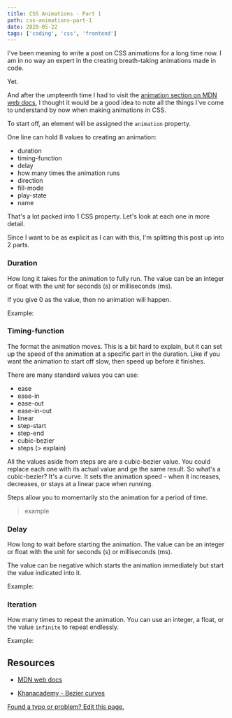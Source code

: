 ```yaml
---
title: CSS Animations - Part 1
path: css-animations-part-1
date: 2020-05-22
tags: ['coding', 'css', 'frontend']
---
```


I've been meaning to write a post on CSS animations for a long time now. I am in no way an expert in the creating breath-taking animations made in code.

Yet.

And after the umpteenth time I had to visit the [animation section on MDN web docs](https://developer.mozilla.org/en-US/docs/Web/CSS/animation), I thought it would be a good idea to note all the things I've come to understand by now when making animations in CSS.

To start off, an element will be assigned the `animation` property.

One line can hold 8 values to creating an animation:

- duration
- timing-function
- delay
- how many times the animation runs
- direction
- fill-mode
- play-state
- name

That's a lot packed into 1 CSS property. Let's look at each one in more detail.

Since I want to be as explicit as I can with this, I'm splitting this post up into 2 parts.

### Duration

How long it takes for the animation to fully run. The value can be an integer or float with the unit for seconds (s) or milliseconds (ms).

If you give 0 as the value, then no animation will happen.

Example:


### Timing-function

The format the animation moves. This is a bit hard to explain, but it can set up the speed of the animation at a specific part in the duration. Like if you want the animation to start off slow, then speed up before it finishes.

There are many standard values you can use:

- ease
- ease-in
- ease-out
- ease-in-out
- linear
- step-start
- step-end
- cubic-bezier
- steps (> explain)

All the values aside from steps are are a cubic-bezier value. You could replace each one with its actual value and ge the same result.
So what's a cubic-bezier? It's a curve. It sets the animation speed - when it increases, decreases, or stays at a linear pace when running.


Steps allow you to momentarily sto the animation for a period of time.

> example

### Delay

How long to wait before starting the animation. The value can be an integer or float with the unit for seconds (s) or milliseconds (ms).

The value can be negative which starts the animation immediately but start the value indicated into it.

Example:


### Iteration

How many times to repeat the animation. You can use an integer, a float, or the value `infinite` to repeat endlessly.

Example:


## Resources

- [MDN web docs](https://developer.mozilla.org/en-US/docs/Web/CSS/animation)

- [Khanacademy - Bezier curves](https://www.khanacademy.org/partner-content/pixar/animate/ball/v/animation3)

[Found a typo or problem? Edit this page.](https://github.com/Dana94/website/blob/master/blog/)
